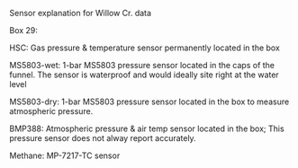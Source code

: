 Sensor explanation for Willow Cr. data

Box 29: 

HSC: Gas pressure & temperature sensor permanently located in the box 

MS5803-wet: 1-bar MS5803 pressure sensor located in the caps of the funnel. The sensor is waterproof and would ideally site right at the water level

MS5803-dry: 1-bar MS5803 pressure sensor located in the box to measure atmospheric pressure.

BMP388: Atmospheric pressure & air temp sensor located in the box; This pressure sensor does not alway report accurately. 

Methane: MP-7217-TC sensor






  


